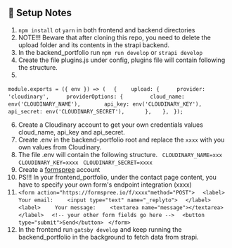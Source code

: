 ## 🚀 Setup Notes
1. `npm install` ot `yarn` in both frontend and backend directories
2. NOTE!!! Beware that after cloning this repo, you need to delete the upload folder and its contents in the strapi backend.
3. In the backend_portfolio run `npm run develop` or `strapi develop`
4. Create the file plugins.js under config, plugins file will contain following the structure.
5. 

`module.exports = ({ env }) => (`
`  {`
`    upload: {`
`     provider: 'cloudinary',`
`     providerOptions: {`
`        cloud_name: env('CLOUDINARY_NAME'),`
`       api_key: env('CLOUDINARY_KEY'),`
`       api_secret: env('CLOUDINARY_SECRET'),`
`      },`
`   },`
` });`

6. Create a Cloudinary account to get your own credentials values cloud_name, api_key and api_secret.
7. Create .env in the backend-portfolio root and replace the `xxxx` with you own values from Cloudinary.
8. The file .env will contain the following structure.
` CLOUDINARY_NAME=xxx`
` CLOUDINARY_KEY=xxxx`
` CLOUDINARY_SECRET=xxxx`
9. Create a [formspree](https://formspree.io/login) account
10. PS!!! In your frontend_portfolio, under the contact page content, you have to specify your own form's endpoint integration (xxxx)
11. `<form action="https://formspree.io/f/xxxx"method="POST">`
    `  <label>`
    `    Your email:`
    `    <input type="text" name="_replyto">`
    `  </label>`
    `  <label>`
    `    Your message:`
    `    <textarea name="message"></textarea>`
    `  </label>`
    `  <!-- your other form fields go here -->`
    `  <button type="submit">Send</button>`
    ` </form>`
12. In the frontend run `gatsby develop` and keep running the backend_portfolio in the background to fetch data from strapi.